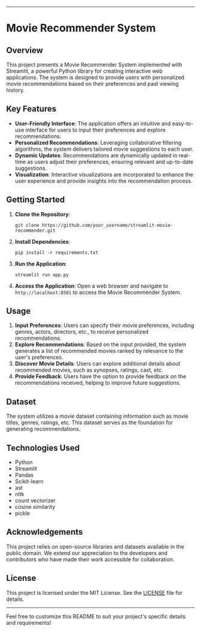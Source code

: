 
---

# Movie Recommender System

## Overview
This project presents a Movie Recommender System implemented with Streamlit, a powerful Python library for creating interactive web applications. The system is designed to provide users with personalized movie recommendations based on their preferences and past viewing history.

## Key Features
- **User-Friendly Interface**: The application offers an intuitive and easy-to-use interface for users to input their preferences and explore recommendations.
- **Personalized Recommendations**: Leveraging collaborative filtering algorithms, the system delivers tailored movie suggestions to each user.
- **Dynamic Updates**: Recommendations are dynamically updated in real-time as users adjust their preferences, ensuring relevant and up-to-date suggestions.
- **Visualization**: Interactive visualizations are incorporated to enhance the user experience and provide insights into the recommendation process.

## Getting Started
1. **Clone the Repository**:
   ```
   git clone https://github.com/your_username/streamlit-movie-recommender.git
   ```
2. **Install Dependencies**:
   ```
   pip install -r requirements.txt
   ```
3. **Run the Application**:
   ```
   streamlit run app.py
   ```
4. **Access the Application**:
   Open a web browser and navigate to `http://localhost:8501` to access the Movie Recommender System.

## Usage
1. **Input Preferences**: Users can specify their movie preferences, including genres, actors, directors, etc., to receive personalized recommendations.
2. **Explore Recommendations**: Based on the input provided, the system generates a list of recommended movies ranked by relevance to the user's preferences.
3. **Discover Movie Details**: Users can explore additional details about recommended movies, such as synopses, ratings, cast, etc.
4. **Provide Feedback**: Users have the option to provide feedback on the recommendations received, helping to improve future suggestions.

## Dataset
The system utilizes a movie dataset containing information such as movie titles, genres, ratings, etc. This dataset serves as the foundation for generating recommendations.


## Technologies Used
- Python
- Streamlit
- Pandas
- Scikit-learn
- ast
- nltk
- count vectorizer
- cosine similarity
- pickle

## Acknowledgements
This project relies on open-source libraries and datasets available in the public domain. We extend our appreciation to the developers and contributors who have made their work accessible for collaboration.

## License
This project is licensed under the MIT License. See the [LICENSE](LICENSE) file for details.

---

Feel free to customize this README to suit your project's specific details and requirements!
